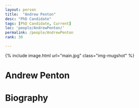```yaml
---
layout: person
title:  "Andrew Penton"
desc: "PhD Candidate"
tags: [PhD Candidate, Current]
loc: 'people/AndrewPenton/'
permalink: /people/AndrewPenton
rank: 30

---
```

 
{% include image.html url="main.jpg" class="img-mugshot" %}
<div class="text-center" markdown="1">

# Andrew Penton

</div>
 
# Biography
